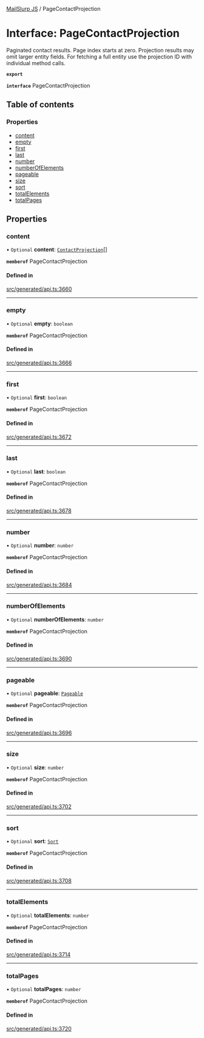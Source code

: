 [MailSlurp JS](../README.md) / PageContactProjection

# Interface: PageContactProjection

Paginated contact results. Page index starts at zero. Projection results may omit larger entity fields. For fetching a full entity use the projection ID with individual method calls.

**`export`**

**`interface`** PageContactProjection

## Table of contents

### Properties

- [content](PageContactProjection.md#content)
- [empty](PageContactProjection.md#empty)
- [first](PageContactProjection.md#first)
- [last](PageContactProjection.md#last)
- [number](PageContactProjection.md#number)
- [numberOfElements](PageContactProjection.md#numberofelements)
- [pageable](PageContactProjection.md#pageable)
- [size](PageContactProjection.md#size)
- [sort](PageContactProjection.md#sort)
- [totalElements](PageContactProjection.md#totalelements)
- [totalPages](PageContactProjection.md#totalpages)

## Properties

### content

• `Optional` **content**: [`ContactProjection`](ContactProjection.md)[]

**`memberof`** PageContactProjection

#### Defined in

[src/generated/api.ts:3660](https://github.com/mailslurp/mailslurp-client/blob/1460b4d/src/generated/api.ts#L3660)

___

### empty

• `Optional` **empty**: `boolean`

**`memberof`** PageContactProjection

#### Defined in

[src/generated/api.ts:3666](https://github.com/mailslurp/mailslurp-client/blob/1460b4d/src/generated/api.ts#L3666)

___

### first

• `Optional` **first**: `boolean`

**`memberof`** PageContactProjection

#### Defined in

[src/generated/api.ts:3672](https://github.com/mailslurp/mailslurp-client/blob/1460b4d/src/generated/api.ts#L3672)

___

### last

• `Optional` **last**: `boolean`

**`memberof`** PageContactProjection

#### Defined in

[src/generated/api.ts:3678](https://github.com/mailslurp/mailslurp-client/blob/1460b4d/src/generated/api.ts#L3678)

___

### number

• `Optional` **number**: `number`

**`memberof`** PageContactProjection

#### Defined in

[src/generated/api.ts:3684](https://github.com/mailslurp/mailslurp-client/blob/1460b4d/src/generated/api.ts#L3684)

___

### numberOfElements

• `Optional` **numberOfElements**: `number`

**`memberof`** PageContactProjection

#### Defined in

[src/generated/api.ts:3690](https://github.com/mailslurp/mailslurp-client/blob/1460b4d/src/generated/api.ts#L3690)

___

### pageable

• `Optional` **pageable**: [`Pageable`](Pageable.md)

**`memberof`** PageContactProjection

#### Defined in

[src/generated/api.ts:3696](https://github.com/mailslurp/mailslurp-client/blob/1460b4d/src/generated/api.ts#L3696)

___

### size

• `Optional` **size**: `number`

**`memberof`** PageContactProjection

#### Defined in

[src/generated/api.ts:3702](https://github.com/mailslurp/mailslurp-client/blob/1460b4d/src/generated/api.ts#L3702)

___

### sort

• `Optional` **sort**: [`Sort`](Sort.md)

**`memberof`** PageContactProjection

#### Defined in

[src/generated/api.ts:3708](https://github.com/mailslurp/mailslurp-client/blob/1460b4d/src/generated/api.ts#L3708)

___

### totalElements

• `Optional` **totalElements**: `number`

**`memberof`** PageContactProjection

#### Defined in

[src/generated/api.ts:3714](https://github.com/mailslurp/mailslurp-client/blob/1460b4d/src/generated/api.ts#L3714)

___

### totalPages

• `Optional` **totalPages**: `number`

**`memberof`** PageContactProjection

#### Defined in

[src/generated/api.ts:3720](https://github.com/mailslurp/mailslurp-client/blob/1460b4d/src/generated/api.ts#L3720)
